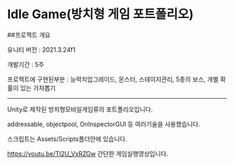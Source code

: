 # Idle Game(방치형 게임 포트폴리오)

##프로젝트 개요

유니티 버전 : 2021.3.24f1

개발기간 : 5주

프로젝트에 구현된부분 : 능력치업그레이드, 몬스터, 스테이지관리, 5종의 보스, 개별 확률이 있는 가챠뽑기

----------------------------------------------------
Unity로 제작된 방치형모바일게임류의 포트폴리오입니다.

addressable, objectpool, OnInspectorGUI 등 여러기술을 사용했습니다.

스크립트는 Assets/Scripts폴더안에 있습니다.

https://youtu.be/Tl2U_VxRZGw 
간단한 게임실행영상입니다.
